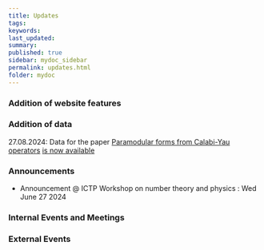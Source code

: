 ```yaml
---
title: Updates
tags:
keywords: 
last_updated: 
summary: 
published: true
sidebar: mydoc_sidebar
permalink: updates.html
folder: mydoc
---
```



### Addition of website features

### Addition of data

27.08.2024: Data for the paper [Paramodular forms from Calabi-Yau operators](https://arxiv.org/abs/2408.10183) [is now available](/rawdata.html)


### Announcements

* Announcement @ ICTP Workshop on number theory and physics : Wed June 27 2024


### Internal Events and Meetings


### External Events



<!-- {% include links.html %} -->

